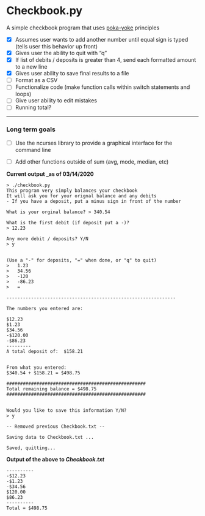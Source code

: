 # Checkbook.py

A simple checkbook program that uses [poka-yoke](https://asq.org/quality-resources/mistake-proofing
) principles <br>

- [x] Assumes user wants to add another number until equal sign is typed (tells user this behavior up front)
- [x] Gives user the ability to quit with “q”
- [x] If list of debits / deposits is greater than 4, send each formatted amount to a new line
- [x] Gives user ability to save final results to a file
- [ ] Format as a CSV
- [ ] Functionalize code (make function calls within switch statements and loops)
- [ ] Give user ability to edit mistakes
- [ ] Running total?

----
### Long term goals
- [ ] Use the ncurses library to provide a graphical interface for the command line
- [ ] Add other functions outside of sum (avg, mode, median, etc)


**Current output _as of 03/14/2020**
```
> ./checkbook.py
This program very simply balances your checkbook
It will ask you for your orignal balance and any debits
- If you have a deposit, put a minus sign in front of the number

What is your orginal balance? > 340.54

What is the first debit (if deposit put a -)? 
> 12.23

Any more debit / deposits? Y/N 
> y


(Use a "-" for deposits, "=" when done, or "q" to quit)
>   1.23
>   34.56
>   -120
>   -86.23
>   =

--------------------------------------------------------------

The numbers you entered are:

$12.23
$1.23
$34.56
-$120.00
-$86.23
---------
A total deposit of:  $158.21


From what you entered:
$340.54 + $158.21 = $498.75

###################################################
Total remaining balance = $498.75
###################################################


Would you like to save this information Y/N?
> y

-- Removed previous Checkbook.txt --

Saving data to Checkbook.txt ...

Saved, quitting...
```
**Output of the above to _Checkbook.txt_** 
```340.54
----------
-$12.23
-$1.23
-$34.56
$120.00
$86.23
----------
Total = $498.75
```
